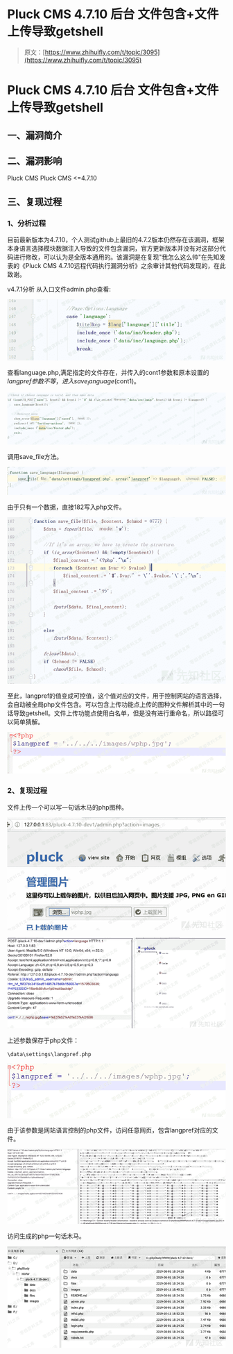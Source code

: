 # Pluck CMS 4.7.10 后台 文件包含+文件上传导致getshell

> 原文：[https://www.zhihuifly.com/t/topic/3095](https://www.zhihuifly.com/t/topic/3095)

# Pluck CMS 4.7.10 后台 文件包含+文件上传导致getshell

## 一、漏洞简介

## 二、漏洞影响

Pluck CMS Pluck CMS <=4.7.10

## 三、复现过程

### 1、分析过程

目前最新版本为4.7.10，个人测试github上最旧的4.7.2版本仍然存在该漏洞，框架本身语言选择模块数据注入导致的文件包含漏洞，官方更新版本并没有对这部分代码进行修改，可以认为是全版本通用的。该漏洞是在复现"我怎么这么帅"在先知发表的《Pluck CMS 4.7.10远程代码执行漏洞分析》之余审计其他代码发现的，在此致谢。

v4.7.1分析
从入口文件admin.php查看:

![image](img/e98909ade2d09ca93eac7f8e7dab934d.png)

查看language.php,满足指定的文件存在，并传入的cont1参数和原本设置的$langpref参数不等，进入save_language($cont1)。

![image](img/b0fb8761873eabcedc4389eb312cc311.png)

调用save_file方法。

![image](img/2b3e3ba24da99414a4daa3d497fc9a53.png)

由于只有一个数据，直接182写入php文件。

![image](img/0307b2d39d556c0c4302dd1ab4454d31.png)

至此，langpref的值变成可控值，这个值对应的文件，用于控制网站的语言选择，会自动被全局php文件包含。可以包含上传功能点上传的图种文件解析其中的一句话导致getshell。文件上传功能点使用白名单，但是没有进行重命名，所以路径可以简单猜解。

![image](img/2e9e3bfd2fdd7d6a5a99eee32d07b32c.png)

### 2、复现过程

文件上传一个可以写一句话木马的php图种。

![image](img/aa99600191fe14acdf6b77fa93bc55a1.png)

![image](img/b8dc85097a397c2c63739f39e9ea7cc5.png)

上述参数保存于php文件：

```
\data\settings\langpref.php 
```

![image](img/d2555ed11ea7019378e8e7f3e3caf9b8.png)

由于该参数是网站语言控制的php文件，访问任意网页，包含langpref对应的文件。

![image](img/0ff4787f9cc5095b032c824c35fae20c.png)

访问生成的php一句话木马。

![image](img/4df726c28eb52d4600a935f23888f205.png)